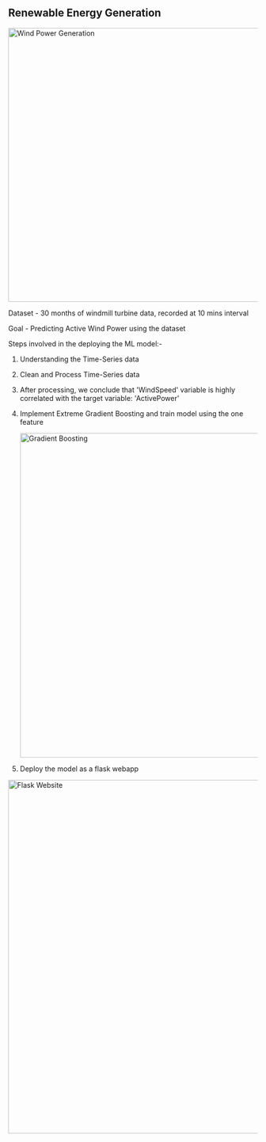 ## Renewable Energy Generation
<img width="553" alt="Wind Power Generation" src="https://github.com/Day-Raval/Renewable-Energy-Generation/assets/132192767/063bc2bb-3d71-4e78-b54c-76d39b124ecf">



Dataset - 30 months of windmill turbine data, recorded at 10 mins interval

Goal - Predicting Active Wind Power using the dataset




Steps involved in the deploying the ML model:-


1) Understanding the Time-Series data 

2) Clean and Process Time-Series data

3) After processing, we conclude that 'WindSpeed' variable is highly correlated with the target variable: 'ActivePower'
 
4) Implement Extreme Gradient Boosting and train model using the one feature

   

   <img width="655" alt="Gradient Boosting" src="https://github.com/Day-Raval/Renewable-Energy-Generation/assets/132192767/21cae801-96ba-4788-a776-c487b8fb156e">


5) Deploy the model as a flask webapp


   

<img width="714" alt="Flask Website" src="https://github.com/Day-Raval/Renewable-Energy-Generation/assets/132192767/dd7b7148-3c59-4752-8b13-7605aaa985bc">



